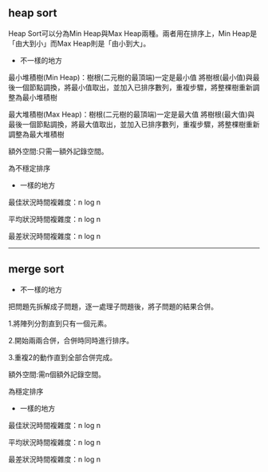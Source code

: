 ## heap sort
 
Heap Sort可以分為Min Heap與Max Heap兩種。兩者用在排序上，Min Heap是「由大到小」而Max Heap則是「由小到大」。

* 不一樣的地方

最小堆積樹(Min Heap)：樹根(二元樹的最頂端)一定是最小值
將樹根(最小值)與最後一個節點調換，將最小值取出，並加入已排序數列，重複步驟，將整棵樹重新調整為最小堆積樹

最大堆積樹(Max Heap)：樹根(二元樹的最頂端)一定是最大值
將樹根(最大值)與最後一個節點調換，將最大值取出，並加入已排序數列，重複步驟，將整棵樹重新調整為最大堆積樹

額外空間:只需一額外記錄空間。

為不穩定排序

* 一樣的地方

最佳狀況時間複雜度：n log n

平均狀況時間複雜度：n log n

最差狀況時間複雜度：n log n


----------------------------------------

## merge sort
 
* 不一樣的地方

把問題先拆解成子問題，逐一處理子問題後，將子問題的結果合併。

1.將陣列分割直到只有一個元素。

2.開始兩兩合併，合併時同時進行排序。

3.重複2的動作直到全部合併完成。

額外空間:需n個額外記錄空間。

為穩定排序

* 一樣的地方

最佳狀況時間複雜度：n log n

平均狀況時間複雜度：n log n

最差狀況時間複雜度：n log n
